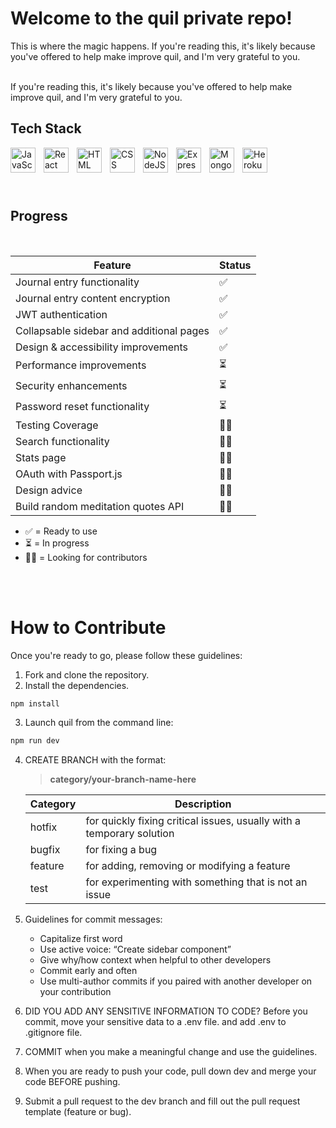 # Welcome to the quil private repo!

This is where the magic happens. If you're reading this, it's likely because you've offered to help make improve quil, and I'm very grateful to you.
<br></br>

If you're reading this, it's likely because you've offered to help make improve quil, and I'm very grateful to you.

## Tech Stack

<div>
    <img align="left" alt="JavaScript" width="40px" style="padding-right:10px;" src="https://cdn.jsdelivr.net/gh/devicons/devicon/icons/javascript/javascript-plain.svg" />
    <img align="left" alt="React" width="40px" style="padding-right:10px;" src="https://cdn.jsdelivr.net/gh/devicons/devicon/icons/react/react-original.svg" />
    <img align="left" alt="HTML" width="40px" style="padding-right:10px;" src="https://cdn.jsdelivr.net/gh/devicons/devicon/icons/html5/html5-plain.svg" />
    <img align="left" alt="CSS" width="40px" style="padding-right:10px;" src="https://cdn.jsdelivr.net/gh/devicons/devicon/icons/css3/css3-plain.svg" />
    <img align="left" alt="NodeJS" width="40px" style="padding-right:10px;" src="https://cdn.jsdelivr.net/gh/devicons/devicon/icons/nodejs/nodejs-original.svg" />
    <img align="left" alt="Express" width="40px" style="padding-right:10px;" src="https://cdn.jsdelivr.net/gh/devicons/devicon/icons/express/express-original.svg" />
    <img align="left" alt="MongoDB" width="40px" style="padding-right:10px;" src="https://cdn.jsdelivr.net/gh/devicons/devicon/icons/mongodb/mongodb-original.svg" />
    <img align="left" alt="Heroku" width="40px" style="padding-right:10px;" src="https://cdn.jsdelivr.net/gh/devicons/devicon/icons/heroku/heroku-plain-wordmark.svg" />
</div>  
<br></br>
<br></br>

## Progress

<br/>

| Feature                                  | Status |
| ---------------------------------------- | ------ |
| Journal entry functionality              | ✅     |
| Journal entry content encryption         | ✅     |
| JWT authentication                       | ✅     |
| Collapsable sidebar and additional pages | ✅     |
| Design & accessibility improvements      | ✅     |
| Performance improvements                 | ⏳     |
| Security enhancements                    | ⏳     |
| Password reset functionality             | ⏳     |
| Testing Coverage                         | 🙏🏻     |
| Search functionality                     | 🙏🏻     |
| Stats page                               | 🙏🏻     |
| OAuth with Passport.js                   | 🙏🏻     |
| Design advice                            | 🙏🏻     |
| Build random meditation quotes API       | 🙏🏻     |

- ✅ = Ready to use
- ⏳ = In progress
- 🙏🏻 = Looking for contributors

<br></br>

# How to Contribute

Once you're ready to go, please follow these guidelines:

1. Fork and clone the repository.
2. Install the dependencies.

```bash
npm install
```

3. Launch quil from the command line:

```bash
npm run dev
```

4. CREATE BRANCH with the format:

   > **category/your-branch-name-here**

   | Category | Description                                                           |
   | -------- | --------------------------------------------------------------------- |
   | hotfix   | for quickly fixing critical issues, usually with a temporary solution |
   | bugfix   | for fixing a bug                                                      |
   | feature  | for adding, removing or modifying a feature                           |
   | test     | for experimenting with something that is not an issue                 |

5. Guidelines for commit messages:

   - Capitalize first word
   - Use active voice: “Create sidebar component”
   - Give why/how context when helpful to other developers
   - Commit early and often
   - Use multi-author commits if you paired with another developer on your contribution

6. DID YOU ADD ANY SENSITIVE INFORMATION TO CODE? Before you commit, move your sensitive data to a .env file. and add .env to .gitignore file.
7. COMMIT when you make a meaningful change and use the guidelines.
8. When you are ready to push your code, pull down dev and merge your code BEFORE pushing.
9. Submit a pull request to the dev branch and fill out the pull request template (feature or bug).
